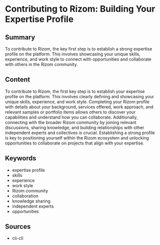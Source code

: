 # Contributing to Rizom: Building Your Expertise Profile

## Summary
To contribute to Rizom, the key first step is to establish a strong expertise profile on the platform. This involves showcasing your unique skills, experience, and work style to connect with opportunities and collaborate with others in the Rizom community.

## Content
To contribute to Rizom, the first key step is to establish your expertise profile on the platform. This involves clearly defining and showcasing your unique skills, experience, and work style. Completing your Rizom profile with details about your background, services offered, work approach, and relevant samples or portfolio items allows others to discover your capabilities and understand how you can collaborate. Additionally, connecting with the broader Rizom community by joining relevant discussions, sharing knowledge, and building relationships with other independent experts and collectives is crucial. Establishing a strong profile is key to positioning yourself within the Rizom ecosystem and unlocking opportunities to collaborate on projects that align with your expertise.

## Keywords

- expertise profile
- skills
- experience
- work style
- Rizom community
- collaboration
- knowledge sharing
- independent experts
- opportunities

## Sources

- cli-cli
